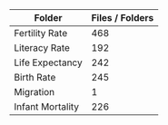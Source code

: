 | Folder           |   Files / Folders |
|------------------|-------------------|
| Fertility Rate   |               468 |
| Literacy Rate    |               192 |
| Life Expectancy  |               242 |
| Birth Rate       |               245 |
| Migration        |                 1 |
| Infant Mortality |               226 |
